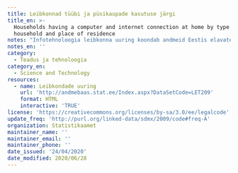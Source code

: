 ```yaml
---
title: Leibkonnad tüübi ja püsikaupade kasutuse järgi
title_en: >-
  Households having a computer and internet connection at home by type of
  household and place of residence
notes: "Infotehnoloogia leibkonna uuring koondab andmeid Eestis elavate leibkondade mobiilse interneti olemasolu ja kasutamise kohta.\r\nStatistikaameti andmed püsikaupade kasutamise kohta, näiteks mobiiltelefonide ning internetiühenduse kohta."
notes_en: ''
category: 
  - Teadus ja tehnoloogia
category_en: 
  - Science and Technology
resources:
  - name: Leibkondade uuring
    url: 'http://andmebaas.stat.ee/Index.aspx?DataSetCode=LET209'
    format: HTML
    interactive: 'TRUE'
license: 'https://creativecommons.org/licenses/by-sa/3.0/ee/legalcode'
update_freq: 'http://purl.org/linked-data/sdmx/2009/code#freq-A'
organization: Statistikaamet
maintainer_name: ''
maintainer_email: ''
maintainer_phone: ''
date_issued: '24/04/2020'
date_modified: 2020/06/28
---
```

